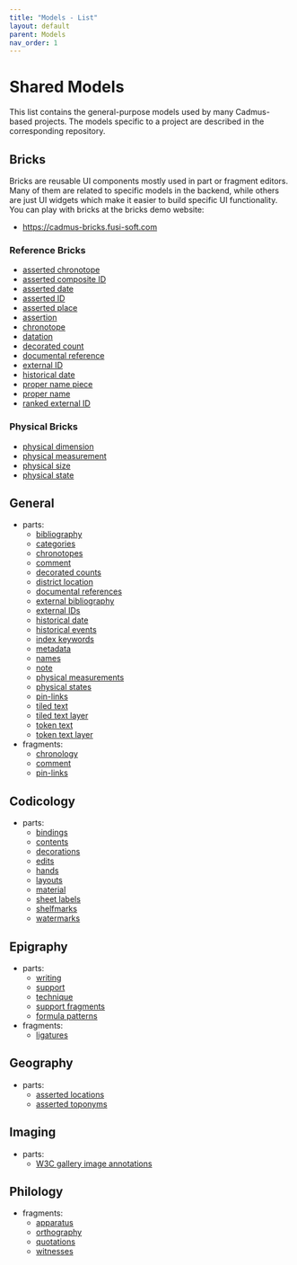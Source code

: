 ```yaml
---
title: "Models - List" 
layout: default
parent: Models
nav_order: 1
---
```


# Shared Models

This list contains the general-purpose models used by many Cadmus-based projects. The models specific to a project are described in the corresponding repository.

## Bricks

Bricks are reusable UI components mostly used in part or fragment editors. Many of them are related to specific models in the backend, while others are just UI widgets which make it easier to build specific UI functionality. You can play with bricks at the bricks demo website:

- <https://cadmus-bricks.fusi-soft.com>

### Reference Bricks

- [asserted chronotope](https://github.com/vedph/cadmus-bricks/blob/master/docs/asserted-chronotope)
- [asserted composite ID](https://github.com/vedph/cadmus-bricks/blob/master/docs/asserted-composite-id)
- [asserted date](https://github.com/vedph/cadmus-bricks/blob/master/docs/asserted-date)
- [asserted ID](https://github.com/vedph/cadmus-bricks/blob/master/docs/asserted-id)
- [asserted place](https://github.com/vedph/cadmus-bricks/blob/master/docs/asserted-place)
- [assertion](https://github.com/vedph/cadmus-bricks/blob/master/docs/assertion)
- [chronotope](https://github.com/vedph/cadmus-bricks/blob/master/docs/chronotope)
- [datation](https://github.com/vedph/cadmus-bricks/blob/master/docs/datation)
- [decorated count](https://github.com/vedph/cadmus-bricks/blob/master/docs/decorated-count)
- [documental reference](https://github.com/vedph/cadmus-bricks/blob/master/docs/doc-reference)
- [external ID](https://github.com/vedph/cadmus-bricks/blob/master/docs/external-id)
- [historical date](https://github.com/vedph/cadmus-bricks/blob/master/docs/historical-date)
- [proper name piece](https://github.com/vedph/cadmus-bricks/blob/master/docs/proper-name-piece)
- [proper name](https://github.com/vedph/cadmus-bricks/blob/master/docs/proper-name)
- [ranked external ID](https://github.com/vedph/cadmus-bricks/blob/master/docs/ranked-external-id)

### Physical Bricks

- [physical dimension](https://github.com/vedph/cadmus-bricks/blob/master/docs/physical-dimension)
- [physical measurement](https://github.com/vedph/cadmus-bricks/blob/master/docs/physical-measurement)
- [physical size](https://github.com/vedph/cadmus-bricks/blob/master/docs/physical-size)
- [physical state](https://github.com/vedph/cadmus-bricks/blob/master/docs/physical-state)

## General

- parts:
  - [bibliography](https://github.com/vedph/cadmus-general/blob/master/docs/bibliography)
  - [categories](https://github.com/vedph/cadmus-general/blob/master/docs/categories)
  - [chronotopes](https://github.com/vedph/cadmus-general/blob/master/docs/chronotopes)
  - [comment](https://github.com/vedph/cadmus-general/blob/master/docs/comment)
  - [decorated counts](https://github.com/vedph/cadmus-general/blob/master/docs/decorated-counts)
  - [district location](https://github.com/vedph/cadmus-general/blob/master/docs/district-location)
  - [documental references](https://github.com/vedph/cadmus-general/blob/master/docs/doc-references)
  - [external bibliography](https://github.com/vedph/cadmus-general/blob/master/docs/ext-bibliography)
  - [external IDs](https://github.com/vedph/cadmus-general/blob/master/docs/external-ids)
  - [historical date](https://github.com/vedph/cadmus-general/blob/master/docs/historical-date)
  - [historical events](https://github.com/vedph/cadmus-general/blob/master/docs/historical-events)
  - [index keywords](https://github.com/vedph/cadmus-general/blob/master/docs/index-keywords)
  - [metadata](https://github.com/vedph/cadmus-general/blob/master/docs/metadata)
  - [names](https://github.com/vedph/cadmus-general/blob/master/docs/names)
  - [note](https://github.com/vedph/cadmus-general/blob/master/docs/note)
  - [physical measurements](https://github.com/vedph/cadmus-general/blob/master/docs/physical-measurements)
  - [physical states](https://github.com/vedph/cadmus-general/blob/master/docs/physical-states)
  - [pin-links](https://github.com/vedph/cadmus-general/blob/master/docs/fr.pin-links)
  - [tiled text](https://github.com/vedph/cadmus-general/blob/master/docs/tiled-text)
  - [tiled text layer](https://github.com/vedph/cadmus-general/blob/master/docs/tiled-text-layer)
  - [token text](https://github.com/vedph/cadmus-general/blob/master/docs/token-text)
  - [token text layer](https://github.com/vedph/cadmus-general/blob/master/docs/token-text-layer)
- fragments:
  - [chronology](https://github.com/vedph/cadmus-general/blob/master/docs/fr.chronology)
  - [comment](https://github.com/vedph/cadmus-general/blob/master/docs/fr.comment)
  - [pin-links]((https://github.com/vedph/cadmus-general/blob/master/docs/fr.pin-links))

## Codicology

- parts:
  - [bindings](https://github.com/vedph/cadmus-codicology/blob/master/docs/cod-bindings)
  - [contents](https://github.com/vedph/cadmus-codicology/blob/master/docs/cod-contents)
  - [decorations](https://github.com/vedph/cadmus-codicology/blob/master/docs/cod-decorations)
  - [edits](https://github.com/vedph/cadmus-codicology/blob/master/docs/cod-edits)
  - [hands](https://github.com/vedph/cadmus-codicology/blob/master/docs/cod-hands)
  - [layouts](https://github.com/vedph/cadmus-codicology/blob/master/docs/cod-layouts)
  - [material](https://github.com/vedph/cadmus-codicology/blob/master/docs/cod-material)
  - [sheet labels](https://github.com/vedph/cadmus-codicology/blob/master/docs/cod-sheet-labels)
  - [shelfmarks](https://github.com/vedph/cadmus-codicology/blob/master/docs/cod-shelfmarks)
  - [watermarks](https://github.com/vedph/cadmus-codicology/blob/master/docs/cod-watermarks)

## Epigraphy

- parts:
  - [writing](https://github.com/vedph/cadmus-epigraphy/blob/master/docs/epi-writing)
  - [support](https://github.com/vedph/cadmus-epigraphy/blob/master/docs/epi-support)
  - [technique](https://github.com/vedph/cadmus-epigraphy/blob/master/docs/epi-technique)
  - [support fragments](https://github.com/vedph/cadmus-epigraphy/blob/master/docs/epi-support-frr)
  - [formula patterns](https://github.com/vedph/cadmus-epigraphy/blob/master/docs/epi-formula-patterns)
- fragments:
  - [ligatures](https://github.com/vedph/cadmus-epigraphy/blob/master/docs/fr.epi-ligatures)

## Geography

- parts:
  - [asserted locations](https://github.com/vedph/cadmus-geo/blob/master/docs/asserted-locations)
  - [asserted toponyms](https://github.com/vedph/cadmus-geo/blob/master/docs/asserted-toponyms)

## Imaging

- parts:
  - [W3C gallery image annotations](https://github.com/vedph/cadmus-img/blob/master/docs/w3c-gallery-image-annotations)

## Philology

- fragments:
  - [apparatus](https://github.com/vedph/cadmus-philology/blob/master/docs/fr.apparatus)
  - [orthography](https://github.com/vedph/cadmus-philology/blob/master/docs/fr.orthography)
  - [quotations](https://github.com/vedph/cadmus-philology/blob/master/docs/fr.quotations)
  - [witnesses](https://github.com/vedph/cadmus-philology/blob/master/docs/fr.witnesses)
